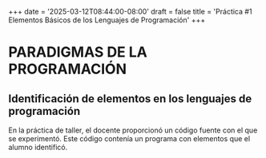 +++
date = '2025-03-12T08:44:00-08:00'
draft = false
title = 'Práctica #1 Elementos Básicos de los Lenguajes de Programación'
+++

# **PARADIGMAS DE LA PROGRAMACIÓN**

## Identificación de elementos en los lenguajes de programación

En la práctica de taller, el docente proporcionó un código fuente con el que se experimentó. Este código contenía un programa con elementos que el alumno identificó.
